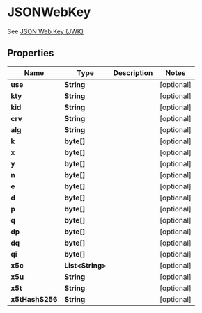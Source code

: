 

# JSONWebKey

See [JSON Web Key (JWK)](https://datatracker.ietf.org/doc/html/rfc7517)

## Properties

| Name | Type | Description | Notes |
|------------ | ------------- | ------------- | -------------|
|**use** | **String** |  |  [optional] |
|**kty** | **String** |  |  [optional] |
|**kid** | **String** |  |  [optional] |
|**crv** | **String** |  |  [optional] |
|**alg** | **String** |  |  [optional] |
|**k** | **byte[]** |  |  [optional] |
|**x** | **byte[]** |  |  [optional] |
|**y** | **byte[]** |  |  [optional] |
|**n** | **byte[]** |  |  [optional] |
|**e** | **byte[]** |  |  [optional] |
|**d** | **byte[]** |  |  [optional] |
|**p** | **byte[]** |  |  [optional] |
|**q** | **byte[]** |  |  [optional] |
|**dp** | **byte[]** |  |  [optional] |
|**dq** | **byte[]** |  |  [optional] |
|**qi** | **byte[]** |  |  [optional] |
|**x5c** | **List&lt;String&gt;** |  |  [optional] |
|**x5u** | **String** |  |  [optional] |
|**x5t** | **String** |  |  [optional] |
|**x5tHashS256** | **String** |  |  [optional] |



